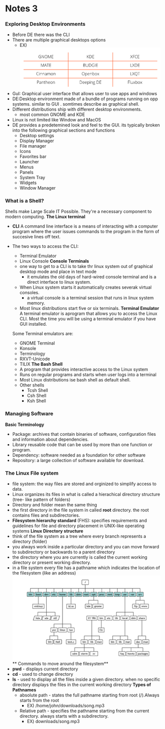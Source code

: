 # Notes 3
### Exploring Desktop Environments
  * Before DE there was the CLI
  * There are multiple graphical desktops options 
    * EX) ![ing1](../img/note3img1.png)
  * GuI: Graphical user interface that allows user to use apps and windows
  * DE:Desktop environment made of a bundle of programs running on opp systems. similar to GUI . somtimes describe as graphical shell.
  * Different distributions ship with different desktop environments.
    * most common GNOME and KDE
  * Linux is not limited like Window and MacOS
  * DE provides a predetemined look and feel to the GUI. its typically broken into the following graphical sections and functions
    * Desktop settings
    * Display Manager
    * File manager
    * Icons
    * Favorites bar
    * Launcher
    * Menus
    * Panels 
    * System Tray
    * Widgets
    * Window Manager

### What is a Shell?
Shells make Large Scale IT Possible. They're a necessary component to modern computing.
**The Linux terminal** 
* **CLI** A command line interface is a means of interacting with a computer program where the user issues commands to the program in the form of succesive lines off text.
* The two ways to access the CLI:
  * Terminal Emulator
  * Linux Console
  **Console Terminals**
  * one way to get to a CLI is to take thr linux system out of graphical desktop mode and place in text mode
    * it emulates the old days of hard-wired console terminal and is a direct interface to linux system.
  * When Linux system starts it automatically creates severak virtual consoles.
    * a virtual console is a terminal session that runs in linux system memory.
  * Most linux distributions start five or six terminals.
  **Terminal Emulator**
  A terminal emulator is aprogram that allows you to access the Linux CLI. Most the time you will be using a terminal emulator if you have GUI installed.

  Some Terminal emulators are:
  * GNOME Terminal
  * Konsole
  * Terminology
  * RXVT-Unicode
  * TILIX
  **The Bash Shell**
  * A program that provides interactive access to the Linux system
  * Runs on regular programs and starts when user logs into a terminal
  * Most Linux distributions ise bash shell as default shell.
  * Other shells
    * Tcsh Shell
    * Csh Shell
    * Ksh Shell

### Managing Software
**Basic Terminology**
* Package: archives that contain binaries of software, configuration files and information about dependencies.
* Library reusable code that can be used by more than one function or program.
* Dependency: software needed as a foundation for other software
* Repository: a large collection of software available for download.

### The Linux File system
* file system: the way files are stored and orginized to simplify access to data.
* Linux organizes its files in what is called a hierachical directory structure (tree- like pattern of folders)
* Directory and folder mean the same thing
* the first directory in the file system in called **root** directory. the root contains files and subdirectories.
* **Filesystem hierarchy standard** (FHS): specifies requirements and guidelines for file and directory placement in UNIX-like operating systems
**Linux Directory structure**
* think of the file system as a tree where every branch represents a directory (folder)
* you always work inside a particular directory and you can move forward to subdirectory or backwards to a parent directory
* the directory where you are currently is called the current working directory or present working directory.
* in a file system every file has a pathname which indicates the location of the filesystem (like an address)
![img3](../img/note3img3.png)
** Commands to move around the filesystem**
* **pwd** - displays current directory
* **cd** - used to change directory
* **ls** - used to display all the files inside a given directory. when no specific directory displays the files in the current working directory
  **Types of Pathnames**
  * absolute path - states the full pathname starting from root (/).Always starts from the root
    * EX) /home/john/downloads/song.mp3
  * Relative path - specifies the pathname starting from the current directory. always starts with a subdirectory.
    * EX) downloads/song.mp3